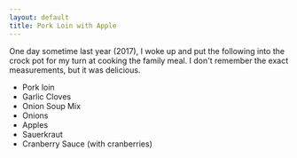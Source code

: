 ```yaml
---
layout: default
title: Pork Loin with Apple
---
```


One day sometime last year (2017), I woke up and put the following into the
crock pot for my turn at cooking the family meal. I don't remember the exact
measurements, but it was delicious.

- Pork loin
- Garlic Cloves
- Onion Soup Mix
- Onions
- Apples
- Sauerkraut
- Cranberry Sauce (with cranberries)


